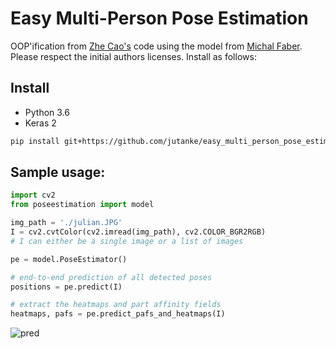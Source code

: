 # Easy Multi-Person Pose Estimation
OOP'ification from [Zhe Cao's](https://github.com/ZheC/Realtime_Multi-Person_Pose_Estimation) code using the model from [Michal Faber](https://github.com/michalfaber/keras_Realtime_Multi-Person_Pose_Estimation). 
Please respect the initial authors licenses.
Install as follows:

## Install

* Python 3.6
* Keras 2

```bash
pip install git+https://github.com/jutanke/easy_multi_person_pose_estimation
```

## Sample usage:

```python
import cv2
from poseestimation import model

img_path = './julian.JPG'
I = cv2.cvtColor(cv2.imread(img_path), cv2.COLOR_BGR2RGB)
# I can either be a single image or a list of images

pe = model.PoseEstimator()

# end-to-end prediction of all detected poses
positions = pe.predict(I)

# extract the heatmaps and part affinity fields
heatmaps, pafs = pe.predict_pafs_and_heatmaps(I) 
```

![pred](https://user-images.githubusercontent.com/831215/39521597-78e40f24-4e0f-11e8-8bd1-3092ab4ad63e.png)
